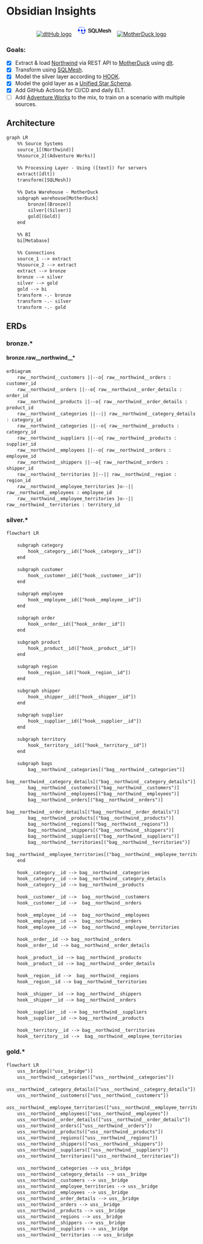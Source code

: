 # Obsidian Insights
<p style="text-align: center; margin: 0;">
    <a href="https://www.dlthub.com"> <img src="https://cdn.sanity.io/images/nsq559ov/production/7f85e56e715b847c5519848b7198db73f793448d-82x25.svg?w=2000&auto=format" alt="dltHub logo" height="30px"></a>
    <a href="https://www.sqlmesh.com"><img src="https://github.com/TobikoData/sqlmesh/blob/main/docs/readme/sqlmesh.png?raw=true" alt="SQLMesh logo" height="30px"></a>
    <a href="https://www.motherduck.com"><img src="https://gist.githubusercontent.com/mattiasthalen/7919bc48c6e0d706bbec96f452f8ea69/raw/f76c2dde8ba0870e0ae52b7eb7f700a40cfda047/motherduck.svg" alt="MotherDuck logo" height="30px"></a>
</p>

### Goals:
- [x] Extract & load [Northwind](https://demodata.grapecity.com/#NorthWind) via REST API to [MotherDuck](https://www.motherduck.com) using [dlt](https://www.dlthub.com).
- [x] Transform using [SQLMesh](https://www.sqlmesh.com).
- [x] Model the silver layer according to [HOOK](https://hookcookbook.substack.com/).
- [x] Model the gold layer as a [Unified Star Schema](https://www.amazon.com/Unified-Star-Schema-Resilient-Warehouse/dp/163462887X).
- [x] Add GitHub Actions for CI/CD and daily ELT.
- [ ] Add [Adventure Works](https://demodata.grapecity.com/#AdventureWorks) to the mix, to train on a scenario with multiple sources.

## Architecture
```mermaid
graph LR
    %% Source Systems
    source_1[(Northwind)]
    %%source_2[(Adventure Works)]
    
    %% Processing Layer - Using ([text]) for servers
    extract([dlt])
    transform([SQLMesh])
    
    %% Data Warehouse - MotherDuck
    subgraph warehouse[MotherDuck]
        bronze[(Bronze)]
        silver[(Silver)]
        gold[(Gold)]
    end
    
    %% BI
    bi[Metabase]
    
    %% Connections
    source_1 --> extract
    %%source_2 --> extract
    extract --> bronze
    bronze --> silver
    silver --> gold
    gold --> bi
    transform -.- bronze
    transform -.- silver
    transform -.- gold
```

## ERDs
### bronze.*
#### bronze.raw__northwind__*
```mermaid
erDiagram
    raw__northwind__customers ||--o{ raw__northwind__orders : customer_id
    raw__northwind__orders ||--o{ raw__northwind__order_details : order_id
    raw__northwind__products ||--o{ raw__northwind__order_details : product_id
    raw__northwind__categories ||--|| raw__northwind__category_details : category_id
    raw__northwind__categories ||--o{ raw__northwind__products : category_id
    raw__northwind__suppliers ||--o{ raw__northwind__products : supplier_id
    raw__northwind__employees ||--o{ raw__northwind__orders : employee_id
    raw__northwind__shippers ||--o{ raw__northwind__orders : shipper_id
    raw__northwind__territories }|--|| raw__northwind__region : region_id
    raw__northwind__employee_territories }o--|| raw__northwind__employees : employee_id
    raw__northwind__employee_territories }o--|| raw__northwind__territories : territory_id
```

### silver.*
```mermaid
flowchart LR

    subgraph category
        hook__category__id(["hook__category__id"])
    end
    
    subgraph customer
        hook__customer__id(["hook__customer__id"])
    end
    
    subgraph employee
        hook__employee__id(["hook__employee__id"])
    end

    subgraph order
        hook__order__id(["hook__order__id"])
    end
    
    subgraph product
        hook__product__id(["hook__product__id"])
    end
    
    subgraph region
        hook__region__id(["hook__region__id"])
    end

    subgraph shipper
        hook__shipper__id(["hook__shipper__id"])
    end
    
    subgraph supplier
        hook__supplier__id(["hook__supplier__id"])
    end
    
    subgraph territory
        hook__territory__id(["hook__territory__id"])
    end

    subgraph bags
        bag__northwind__categories[("bag__northwind__categories")]
        bag__northwind__category_details[("bag__northwind__category_details")]
        bag__northwind__customers[("bag__northwind__customers")]
        bag__northwind__employees[("bag__northwind__employees")]
        bag__northwind__orders[("bag__northwind__orders")]
        bag__northwind__order_details[("bag__northwind__order_details")]
        bag__northwind__products[("bag__northwind__products")]
        bag__northwind__regions[("bag__northwind__regions")]
        bag__northwind__shippers[("bag__northwind__shippers")]
        bag__northwind__suppliers[("bag__northwind__suppliers")]
        bag__northwind__territories[("bag__northwind__territories")]
        bag__northwind__employee_territories[("bag__northwind__employee_territories")]
    end

    hook__category__id --> bag__northwind__categories
    hook__category__id --> bag__northwind__category_details
    hook__category__id --> bag__northwind__products

    hook__customer__id -->  bag__northwind__customers
    hook__customer__id -->  bag__northwind__orders

    hook__employee__id -->  bag__northwind__employees
    hook__employee__id -->  bag__northwind__orders
    hook__employee__id -->  bag__northwind__employee_territories

    hook__order__id --> bag__northwind__orders
    hook__order__id --> bag__northwind__order_details

    hook__product__id --> bag__northwind__products
    hook__product__id --> bag__northwind__order_details

    hook__region__id -->  bag__northwind__regions
    hook__region__id --> bag__northwind__territories

    hook__shipper__id --> bag__northwind__shippers
    hook__shipper__id --> bag__northwind__orders

    hook__supplier__id --> bag__northwind__suppliers
    hook__supplier__id --> bag__northwind__products

    hook__territory__id --> bag__northwind__territories
    hook__territory__id -->  bag__northwind__employee_territories
```

### gold.*
```mermaid
flowchart LR
    uss__bridge[("uss__bridge")]
    uss__northwind__categories(["uss__northwind__categories"])
    uss__northwind__category_details(["uss__northwind__category_details"])
    uss__northwind__customers(["uss__northwind__customers"])
    uss__northwind__employee_territories(["uss__northwind__employee_territories"])
    uss__northwind__employees(["uss__northwind__employees"])
    uss__northwind__order_details(["uss__northwind__order_details"])
    uss__northwind__orders(["uss__northwind__orders"])
    uss__northwind__products(["uss__northwind__products"])
    uss__northwind__regions(["uss__northwind__regions"])
    uss__northwind__shippers(["uss__northwind__shippers"])
    uss__northwind__suppliers(["uss__northwind__suppliers"])
    uss__northwind__territories(["uss__northwind__territories"])

    uss__northwind__categories --> uss__bridge
    uss__northwind__category_details --> uss__bridge
    uss__northwind__customers --> uss__bridge
    uss__northwind__employee_territories --> uss__bridge
    uss__northwind__employees --> uss__bridge
    uss__northwind__order_details --> uss__bridge
    uss__northwind__orders --> uss__bridge
    uss__northwind__products --> uss__bridge
    uss__northwind__regions --> uss__bridge
    uss__northwind__shippers --> uss__bridge
    uss__northwind__suppliers --> uss__bridge
    uss__northwind__territories --> uss__bridge
```
